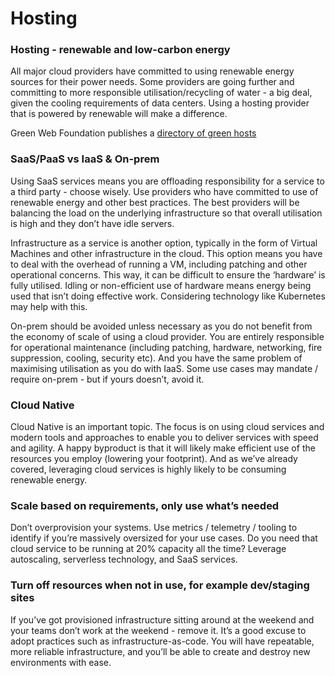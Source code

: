 # Hosting

### Hosting - renewable and low-carbon energy
All major cloud providers have committed to using renewable energy sources for their power needs. Some providers are going further and committing to more responsible utilisation/recycling of water - a big deal, given the cooling requirements of data centers. Using a hosting provider that is powered by renewable will make a difference.

Green Web Foundation publishes a [directory of green hosts](https://www.thegreenwebfoundation.org/directory/ ) 

### SaaS/PaaS vs IaaS & On-prem
Using SaaS services means you are offloading responsibility for a service to a third party - choose wisely. Use providers who have committed to use of renewable energy and other best practices. The best providers will be balancing the load on the underlying infrastructure so that overall utilisation is high and they don’t have idle servers.

Infrastructure as a service is another option, typically in the form of Virtual Machines and other infrastructure in the cloud. This option means you have to deal with the overhead of running a VM, including patching and other operational concerns. This way, it can be difficult to ensure the ‘hardware’ is fully utilised. Idling or non-efficient use of hardware means energy being used that isn’t doing effective work. Considering technology like Kubernetes may help with this.

On-prem should be avoided unless necessary as you do not benefit from the economy of scale of using a cloud provider. You are entirely responsible for operational maintenance (including patching, hardware, networking, fire suppression, cooling, security etc). And you have the same problem of maximising utilisation as you do with IaaS. Some use cases may mandate / require on-prem - but if yours doesn’t, avoid it.

### Cloud Native
Cloud Native is an important topic. The focus is on using cloud services and modern tools and approaches to enable you to deliver services with speed and agility. A happy byproduct is that it will likely make efficient use of the resources you employ (lowering your footprint). And as we’ve already covered, leveraging cloud services is highly likely to be consuming renewable energy.

### Scale based on requirements, only use what’s needed
Don’t overprovision your systems. Use metrics / telemetry / tooling to identify if you’re massively oversized for your use cases. Do you need that cloud service to be running at 20% capacity all the time? Leverage autoscaling, serverless technology, and SaaS services.

### Turn off resources when not in use, for example dev/staging sites
If you’ve got provisioned infrastructure sitting around at the weekend and your teams don’t work at the weekend - remove it. It’s a good excuse to adopt practices such as infrastructure-as-code. You will have repeatable, more reliable infrastructure, and you’ll be able to create and destroy new environments with ease.